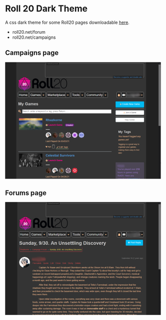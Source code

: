 # Roll 20 Dark Theme

A css dark theme for some Roll20 pages downloadable [here](https://codencoding.github.io/roll20-dark-theme/).
- roll20.net/forum
- roll20.net/campaigns

## Campaigns page
![campaigns preview](https://raw.githubusercontent.com/codencoding/roll20-dark-theme/main/images/campaigns.png)

## Forums page
![forums preview](https://raw.githubusercontent.com/codencoding/roll20-dark-theme/main/images/forums.png)